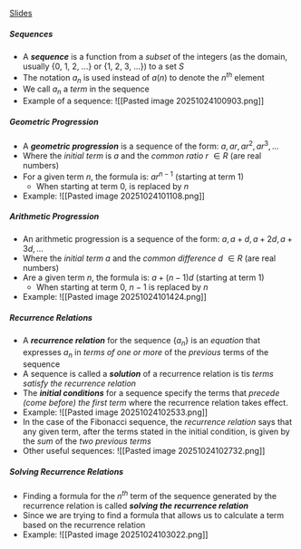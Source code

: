 [Slides](https://ele.exeter.ac.uk/pluginfile.php/5388727/mod_resource/content/1/Handouts_05.pdf)


##### Sequences
 - A ***sequence*** is a function from a *subset* of the integers (as the domain, usually {0, 1, 2, ...} or {1, 2, 3, ...}) to a set $S$
 - The notation $a_n$ is used instead of $a(n)$ to denote the $n^{th}$ element
 - We call $a_n$ a *term* in the sequence
 - Example of a sequence: ![[Pasted image 20251024100903.png]]

##### Geometric Progression
 - A ***geometric progression*** is a sequence of the form: $a, ar, ar^2, ar^3, ...$
 - Where the *initial term* is $a$ and the *common ratio* $r$ $\in R$ (are real numbers)
 - For a given term $n$, the formula is: $ar^{n-1}$ (starting at term $1$)
	 - When starting at term $0$,  is replaced by $n$
 - Example: ![[Pasted image 20251024101108.png]]


##### Arithmetic Progression
 - An arithmetic progression is a sequence of the form: $a, a+d, a+2d, a+3d, ...$
 - Where the *initial term* $a$ and the *common difference* $d$ $\in R$ (are real numbers)
 - Are a given term $n$, the formula is: $a + (n-1)d$ (starting at term $1$)
	 - When starting at term $0$, $n-1$ is replaced by $n$
 - Example: ![[Pasted image 20251024101424.png]]


##### Recurrence Relations
 - A ***recurrence relation*** for the sequence $\{a_n\}$ is an *equation* that expresses $a_n$ in *terms of one or more* of the *previous* terms of the sequence
 - A sequence is called a ***solution*** of a recurrence relation is tis *terms satisfy the recurrence relation*
 - The ***initial conditions*** for a sequence specify the terms that *precede (come before) the first term* where the recurrence relation takes effect.
 - Example: ![[Pasted image 20251024102533.png]]
 - In the case of the Fibonacci sequence, the *recurrence relation* says that any given term, after the terms stated in the initial condition, is given by the *sum* of the *two previous terms*
 - Other useful sequences: ![[Pasted image 20251024102732.png]]


##### Solving Recurrence Relations
 - Finding a formula for the $n^{th}$ term of the sequence generated by the recurrence relation is called ***solving the recurrence relation***
 - Since we are trying to find a formula that allows us to calculate a term based on the recurrence relation
 - Example: ![[Pasted image 20251024103022.png]]




